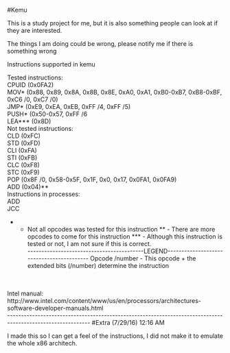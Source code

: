 #Kemu

This is a study project for me, but it is also something people can look at if they are interested.

The things I am doing could be wrong, please notify me if there is something wrong


Instructions supported in kemu

Tested instructions:<br />
	CPUID	(0x0FA2)<br />
	MOV*	(0x88, 0x89, 0x8A, 0x8B, 0x8E, 0xA0, 0xA1, 0xB0-0xB7, 0xB8-0xBF, 0xC6 /0, 0xC7 /0)<br />
	JMP*	(0xE9, 0xEA, 0xEB, 0xFF /4, 0xFF /5)<br />
	PUSH*	(0x50-0x57, 0xFF /6<br />
	LEA*** 	(0x8D)<br />
Not tested instructions:<br />
	CLD (0xFC)<br />
	STD (0xFD)<br />
	CLI (0xFA)<br />
	STI (0xFB)<br />
	CLC (0xF8)<br />
	STC (0xF9)<br />
	POP (0x8F /0, 0x58-0x5F, 0x1F, 0x0, 0x17, 0x0FA1, 0x0FA9)<br />
	ADD (0x04)**<br />
Instructions in processes:<br />
	ADD<br />
	JCC<br />
	
	
	
	
	
	
* 	- Not all opcodes was tested for this instruction
** 	- There are more opcodes to come for this instruction
*** - Although this instruction is tested or not, I am not sure if this is correct. <br />
------------------------------------------LEGEND------------------------------------------
Opcode /number - This opcode + the extended bits (/number) determine the instruction<br />
<br />
<br />
Intel manual:
	http://www.intel.com/content/www/us/en/processors/architectures-software-developer-manuals.html
<br />
------------------------------------------------------------------------------------------------------------
#Extra (7/29/16) 12:16 AM 

I made this so I can get a feel of the instructions, I did not make it to emulate the whole x86 architech.
